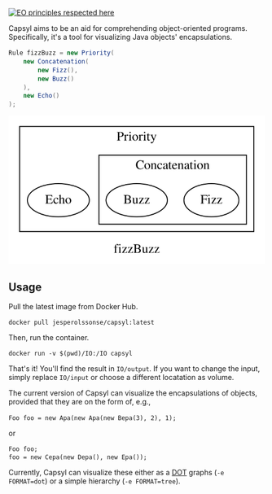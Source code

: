 [![EO principles respected here](https://www.elegantobjects.org/badge.svg)](https://www.elegantobjects.org)

Capsyl aims to be an aid for comprehending object-oriented programs.
Specifically, it's a tool for visualizing Java objects' encapsulations.

```Java
Rule fizzBuzz = new Priority(
    new Concatenation(
        new Fizz(),
        new Buzz()
    ),
    new Echo()
);
```

<img src="https://github.com/jesperolsson-se/FizzBuzz-OCP-Challenge/blob/main/src/main/java/org/example/rearrange/positive/fizzBuzz.svg"/>

## Usage

Pull the latest image from Docker Hub.

```
docker pull jesperolssonse/capsyl:latest
```

Then, run the container.

```
docker run -v $(pwd)/IO:/IO capsyl
```

That's it! You'll find the result in `IO/output`. If you want to change the
input, simply replace `IO/input` or choose a different locatation as volume.

The current version of Capsyl can visualize the encapsulations of objects,
provided that they are on the form of, e.g.,

`Foo foo = new Apa(new Apa(new Bepa(3), 2), 1);`

or 

```
Foo foo;
foo = new Cepa(new Depa(), new Epa());
```

Currently, Capsyl can visualize these either as a [DOT](https://en.wikipedia.org/wiki/DOT_%28graph_description_language%29)
graphs (`-e FORMAT=dot`) or a simple hierarchy (`-e FORMAT=tree`).

